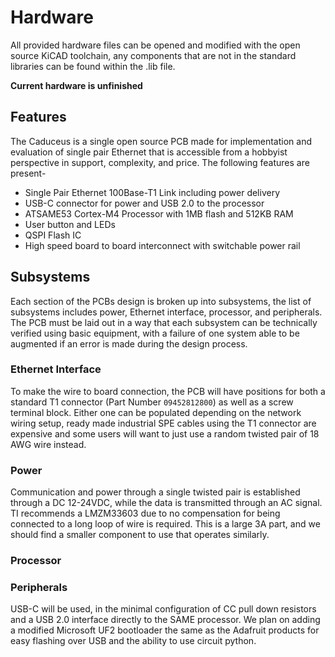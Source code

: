 # Hardware

All provided hardware files can be opened and modified with the open source KiCAD toolchain, any components that are not in the standard libraries can be found within the .lib file.

**Current hardware is unfinished**

## Features

The Caduceus is a single open source PCB made for implementation and evaluation of single pair Ethernet that is accessible from a hobbyist perspective in support, complexity, and price. The following features are present-

* Single Pair Ethernet 100Base-T1 Link including power delivery
* USB-C connector for power and USB 2.0 to the processor
* ATSAME53 Cortex-M4 Processor with 1MB flash and 512KB RAM
* User button and LEDs
* QSPI Flash IC
* High speed board to board interconnect with switchable power rail

## Subsystems

Each section of the PCBs design is broken up into subsystems, the list of subsystems includes power, Ethernet interface, processor, and peripherals. The PCB must be laid out in a way that each subsystem can be technically verified using basic equipment, with a failure of one system able to be augmented if an error is made during the design process.

### Ethernet Interface

To make the wire to board connection, the PCB will have positions for both a standard T1 connector (Part Number `09452812800`) as well as a screw terminal block. Either one can be populated depending on the network wiring setup, ready made industrial SPE cables using the T1 connector are expensive and some users will want to just use a random twisted pair of 18 AWG wire instead.

### Power

Communication and power through a single twisted pair is established through a DC 12-24VDC, while the data is transmitted through an AC signal. TI recommends a LMZM33603 due to no compensation for being connected to a long loop of wire is required. This is a large 3A part, and we should find a smaller component to use that operates similarly.

### Processor

### Peripherals

USB-C will be used, in the minimal configuration of CC pull down resistors and a USB 2.0 interface directly to the SAME processor. We plan on adding a modified Microsoft UF2 bootloader the same as the Adafruit products for easy flashing over USB and the ability to use circuit python. 

